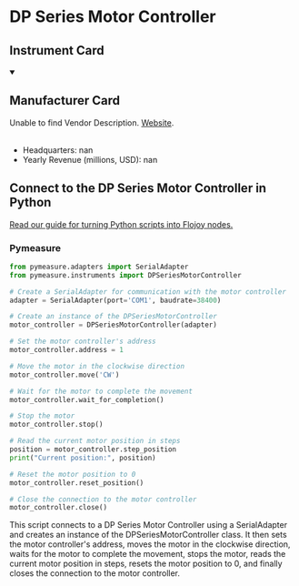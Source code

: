 
# DP Series Motor Controller

## Instrument Card



<details open>
<summary><h2>Manufacturer Card</h2></summary>
Unable to find Vendor Description. <a href=nan>Website</a>.
<br><br>
<ul>
  <li>Headquarters: nan</li>
  <li>Yearly Revenue (millions, USD): nan</li>
</ul>
</details>

## Connect to the DP Series Motor Controller in Python

[Read our guide for turning Python scripts into Flojoy nodes.](https://docs.flojoy.ai/custom-nodes/creating-custom-node/)


### Pymeasure


```python
from pymeasure.adapters import SerialAdapter
from pymeasure.instruments import DPSeriesMotorController

# Create a SerialAdapter for communication with the motor controller
adapter = SerialAdapter(port='COM1', baudrate=38400)

# Create an instance of the DPSeriesMotorController
motor_controller = DPSeriesMotorController(adapter)

# Set the motor controller's address
motor_controller.address = 1

# Move the motor in the clockwise direction
motor_controller.move('CW')

# Wait for the motor to complete the movement
motor_controller.wait_for_completion()

# Stop the motor
motor_controller.stop()

# Read the current motor position in steps
position = motor_controller.step_position
print("Current position:", position)

# Reset the motor position to 0
motor_controller.reset_position()

# Close the connection to the motor controller
motor_controller.close()
```

This script connects to a DP Series Motor Controller using a SerialAdapter and creates an instance of the DPSeriesMotorController class. It then sets the motor controller's address, moves the motor in the clockwise direction, waits for the motor to complete the movement, stops the motor, reads the current motor position in steps, resets the motor position to 0, and finally closes the connection to the motor controller.

